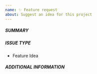 ```yaml
---
name: ✨ Feature request
about: Suggest an idea for this project
---
```

<!--- Verify first that your feature was not already discussed on GitHub -->
<!--- Complete *all* sections as described, this form is processed automatically -->

##### SUMMARY
<!--- Describe the new feature/improvement briefly below -->

##### ISSUE TYPE
- Feature Idea

##### ADDITIONAL INFORMATION
<!--- Describe how the feature would be used, why it is needed and what it would solve -->

<!--- Paste example playbooks or commands between quotes below -->
```

```

<!--- HINT: You can also paste gist.github.com links for larger files -->
